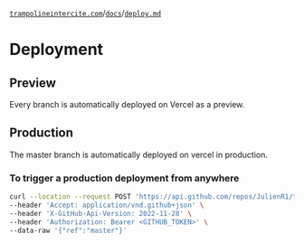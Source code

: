 [`trampolineintercite.com`](../README.md)/[`docs`](./docs.md)/[`deploy.md`](./deploy.md)

# Deployment

## Preview

Every branch is automatically deployed on Vercel as a preview.

## Production

The master branch is automatically deployed on vercel in production.

### To trigger a production deployment from anywhere

```bash
curl --location --request POST 'https://api.github.com/repos/JulienR1/trampolineintercite.com/actions/workflows/production.yml/dispatches' \
--header 'Accept: application/vnd.github+json' \
--header 'X-GitHub-Api-Version: 2022-11-28' \
--header 'Authorization: Bearer <GITHUB_TOKEN>' \
--data-raw '{"ref":"master"}'
```
